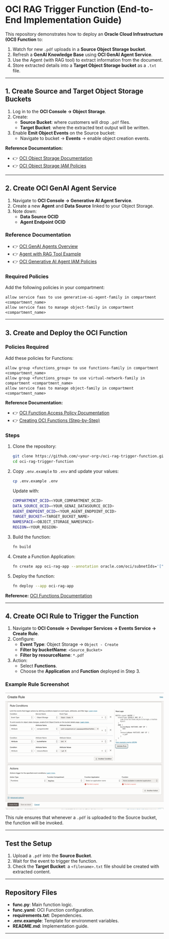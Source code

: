 # OCI RAG Trigger Function (End-to-End Implementation Guide)

This repository demonstrates how to deploy an **Oracle Cloud Infrastructure (OCI) Function** to:
1. Watch for new `.pdf` uploads in a **Source Object Storage bucket**.
2. Refresh a **GenAI Knowledge Base** using **OCI GenAI Agent Service**.
3. Use the Agent (with RAG tool) to extract information from the document.
4. Store extracted details into a **Target Object Storage bucket** as a `.txt` file.

---

## **1. Create Source and Target Object Storage Buckets**

1. Log in to the **OCI Console → Object Storage**.
2. Create:
   - **Source Bucket**: where customers will drop `.pdf` files.
   - **Target Bucket**: where the extracted text output will be written.
3. Enable **Emit Object Events** on the Source bucket:
   - Navigate to bucket → **Events** → enable object creation events.

**Reference Documentation:**  
- 👉 [OCI Object Storage Documentation](https://docs.oracle.com/en-us/iaas/Content/Object/home.htm)  
- 👉 [OCI Object Storage IAM Policies](https://docs.oracle.com/en-us/iaas/Content/Security/Reference/objectstorage_security.htm)

---

## **2. Create OCI GenAI Agent Service**

1. Navigate to **OCI Console → Generative AI Agent Service**.
2. Create a new **Agent** and **Data Source** linked to your Object Storage.
3. Note down:
   - **Data Source OCID**
   - **Agent Endpoint OCID**

### **Reference Documentation**
- 👉 [OCI GenAI Agents Overview](https://docs.oracle.com/en-us/iaas/Content/generative-ai-agents/home.htm)
- 👉 [Agent with RAG Tool Example](https://docs.oracle.com/en-us/iaas/Content/generative-ai-agents/adk/api-reference/examples/agent-rag-tool.htm)
- 👉 [OCI Generative AI Agent IAM Policies](https://docs.oracle.com/en-us/iaas/Content/generative-ai-agents/iam-policies.htm#access-agents)

### **Required Policies**

Add the following policies in your compartment:

```text
allow service faas to use generative-ai-agent-family in compartment <compartment_name>
allow service faas to manage object-family in compartment <compartment_name>
```

---

## **3. Create and Deploy the OCI Function**

### **Policies Required**

Add these policies for Functions:

```text
allow group <functions_group> to use functions-family in compartment <compartment_name>
allow group <functions_group> to use virtual-network-family in compartment <compartment_name>
allow service faas to manage object-family in compartment <compartment_name>
```

**Reference Documentation:**  
- 👉 [OCI Function Access Policy Documentation](https://docs.oracle.com/en-us/iaas/Content/Functions/Tasks/functionsrestrictinguseraccess.htm)
- 👉 [Creating OCI Functions (Step-by-Step)](https://docs.oracle.com/en-us/iaas/Content/Functions/Tasks/functionscreatingfunctions-toplevel.htm)

### **Steps**

1. Clone the repository:
   ```bash
   git clone https://github.com/<your-org>/oci-rag-trigger-function.git
   cd oci-rag-trigger-function
   ```

2. Copy `.env.example` to `.env` and update your values:
   ```bash
   cp .env.example .env
   ```

   Update with:
   ```bash
   COMPARTMENT_OCID=<YOUR_COMPARTMENT_OCID>
   DATA_SOURCE_OCID=<YOUR_GENAI_DATASOURCE_OCID>
   AGENT_ENDPOINT_OCID=<YOUR_AGENT_ENDPOINT_OCID>
   TARGET_BUCKET=<TARGET_BUCKET_NAME>
   NAMESPACE=<OBJECT_STORAGE_NAMESPACE>
   REGION=<YOUR_REGION>
   ```

3. Build the function:
   ```bash
   fn build
   ```

4. Create a Function Application:
   ```bash
   fn create app oci-rag-app --annotation oracle.com/oci/subnetIds='["<subnet_ocid>"]'
   ```

5. Deploy the function:
   ```bash
   fn deploy --app oci-rag-app
   ```

**Reference:** [OCI Functions Documentation](https://docs.oracle.com/en-us/iaas/Content/Functions/home.htm)

---

## **4. Create OCI Rule to Trigger the Function**

1. Navigate to **OCI Console → Developer Services → Events Service → Create Rule**.
2. Configure:
   - **Event Type**: Object Storage → `Object - Create`
   - **Filter by bucketName**: `<Source_Bucket>`
   - **Filter by resourceName**: `*.pdf`
3. Action:
   - Select **Functions**.
   - Choose the **Application** and **Function** deployed in Step 3.

### **Example Rule Screenshot**

![Rule Creation Screenshot](Rule%20Creation.png)

This rule ensures that whenever a `.pdf` is uploaded to the Source bucket, the function will be invoked.

---

## **Test the Setup**

1. Upload a `.pdf` into the **Source Bucket**.
2. Wait for the event to trigger the function.
3. Check the **Target Bucket**: a `<filename>.txt` file should be created with extracted content.

---

## **Repository Files**

- **func.py**: Main function logic.
- **func.yaml**: OCI Function configuration.
- **requirements.txt**: Dependencies.
- **.env.example**: Template for environment variables.
- **README.md**: Implementation guide.

---
